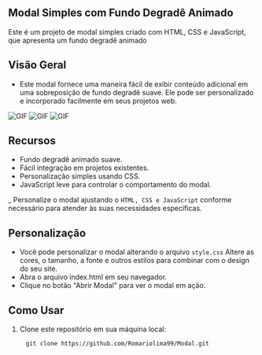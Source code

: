 ## Modal Simples com Fundo Degradê Animado

Este é um projeto de modal simples criado com HTML, CSS e JavaScript, que apresenta um fundo degradê animado

## Visão Geral

- Este modal fornece uma maneira fácil de exibir conteúdo adicional em uma sobreposição de fundo degradê suave. Ele pode ser personalizado e incorporado facilmente em seus projetos web.


<img src="https://i.imgur.com/cY8mFVq.png" alt="GIF" data-canonical-src="https://i.imgur.com/SkUqoYj.giff" style="max-width: 50%;">

<img src="https://i.imgur.com/wt09LVD.gif" alt="GIF" data-canonical-src="https://i.imgur.com/wt09LVD.gif" style="max-width: 50%;">

<img src="https://imgur.com/jLTbvbM.gif" alt="GIF" data-canonical-src="https://imgur.com/jLTbvbM.gif" style="max-width: 50%;">

## Recursos

- Fundo degradê animado suave.
- Fácil integração em projetos existentes.
- Personalização simples usando CSS.
- JavaScript leve para controlar o comportamento do modal.

_ Personalize o modal ajustando o `HTML, CSS e JavaScript` conforme necessário para atender às suas necessidades específicas.

##  Personalização
- Você pode personalizar o modal alterando o arquivo `style.css` Altere as cores, o tamanho, a fonte e outros estilos para combinar com o design do seu site.
- Abra o arquivo index.html em seu navegador.
- Clique no botão "Abrir Modal" para ver o modal em ação.

## Como Usar

1. Clone este repositório em sua máquina local:

```shell 
     git clone https://github.com/Romariolima99/Modal.git
